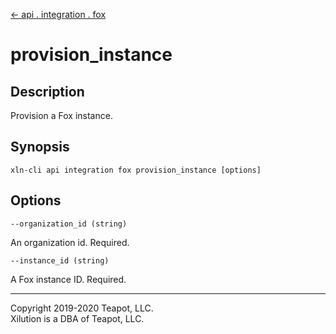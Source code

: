 [<- api . integration . fox](index.md)

# provision_instance

## Description

Provision a Fox instance.

## Synopsis

```
xln-cli api integration fox provision_instance [options]
```

## Options

`--organization_id (string)`

An organization id. Required.

`--instance_id (string)`

A Fox instance ID. Required.

---
Copyright 2019-2020 Teapot, LLC.  
Xilution is a DBA of Teapot, LLC.
